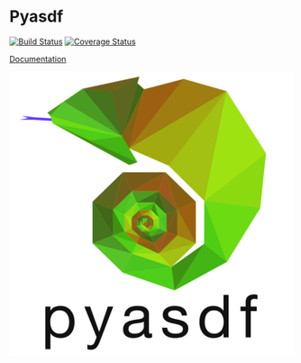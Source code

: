 Pyasdf
======

[![Build Status](https://travis-ci.org/SeismicData/pyasdf.svg?branch=master)](https://travis-ci.org/SeismicData/pyasdf) [![Coverage Status](https://img.shields.io/coveralls/SeismicData/pyasdf.svg)](https://coveralls.io/r/SeismicData/pyasdf)

[Documentation](http://seismicdata.github.io/pyasdf/)

![Logo](/doc/logo/pyasdf_logo.png)
